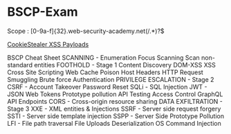 # BSCP-Exam

Scope : [0-9a-f]{32}\.web-security-academy\.net(/.*)?$

<a href="https://github.com/botesjuan/Burp-Suite-Certified-Practitioner-Exam-Study/blob/5cbfeb2a11577ad62a31f72635a000bf5dcce293/payloads/CookieStealer-Payloads.md">CookieStealer XSS Payloads</a>

BSCP Cheat Sheet
SCANNING - Enumeration
Focus Scanning
Scan non-standard entities
FOOTHOLD - Stage 1
Content Discovery
DOM-XSS
XSS Cross Site Scripting
Web Cache Poison
Host Headers
HTTP Request Smuggling
Brute force
Authentication
PRIVILEGE ESCALATION - Stage 2
CSRF - Account Takeover
Password Reset
SQLi - SQL Injection
JWT - JSON Web Tokens
Prototype pollution
API Testing
Access Control
GraphQL API Endpoints
CORS - Cross-origin resource sharing
DATA EXFILTRATION - Stage 3
XXE - XML entities & Injections
SSRF - Server side request forgery
SSTI - Server side template injection
SSPP - Server Side Prototype Pollution
LFI - File path traversal
File Uploads
Deserialization
OS Command Injection









